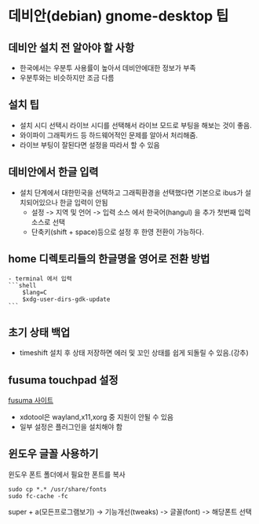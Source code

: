 # 데비안(debian) gnome-desktop 팁

## 데비안 설치 전 알아야 할 사항
 * 한국에서는 우분투 사용률이 높아서 데비안에대한 정보가 부족
 * 우분투와는 비슷하지만 조금 다름

## 설치 팁
* 설치 시디 선택시 라이브 시디를 선택해서 라이브 모드로 부팅을 해보는 것이 좋음.
* 와이파이 그래픽카드 등 하드웨어적인 문제를 알아서 처리해줌. 
* 라이브 부팅이 잘된다면 설정을 따라서 할 수 있음

## 데비안에서 한글 입력
* 설치 단계에서 대한민국을 선택하고 그래픽환경을 선택했다면 기본으로 ibus가 설치되어있으나 한글 입력이 안됨
    - 설정 -> 지역 및 언어 -> 입력 소스 에서 한국어(hangul) 을 추가 첫번째 입력소스로 선택
    - 단축키(shift + space)등으로 설정 후 한영 전환이 가능하다.

## home 디렉토리들의 한글명을 영어로 전환 방법
    - terminal 에서 입력
    ```shell
        $lang=C
        $xdg-user-dirs-gdk-update
    ```

## 초기 상태 백업
* timeshift 설치 후 상태 저장하면 에러 및 꼬인 상태를 쉽게 되돌릴 수 있음.(강추)

## fusuma touchpad 설정
[fusuma 사이트](https://github.com/iberianpig/fusuma)
- xdotool은 wayland,x11,xorg 중 지원이 안될 수 있음
- 일부 설정은 플러그인을 설치해야 함

## 윈도우 글꼴 사용하기
윈도우 폰트 폴더에서 필요한 폰트를 복사
```shell
sudo cp *.* /usr/share/fonts 
sudo fc-cache -fc  
```
super + a(모든프로그램보기) -> 기능개선(tweaks) -> 글꼴(font) -> 해당폰트 선택

